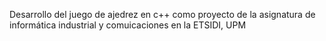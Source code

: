 Desarrollo del juego de ajedrez en c++ como proyecto de la asignatura de informática industrial y comuicaciones en la ETSIDI, UPM

